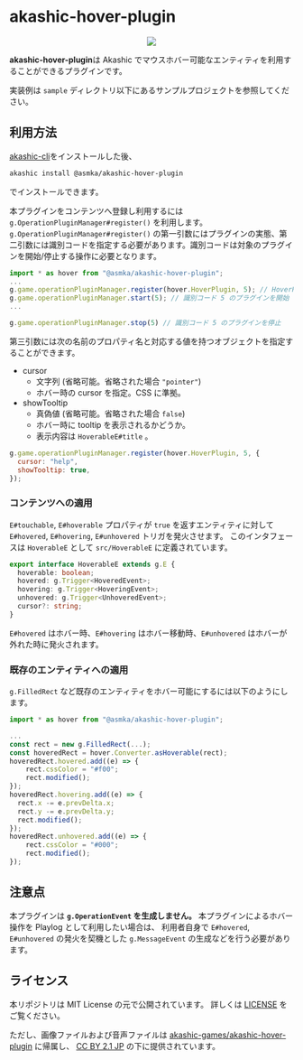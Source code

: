 # akashic-hover-plugin

<p align="center">
<img src="https://github.com/asmka/akashic-hover-plugin/blob/master/img/akashic.png"/>
</p>

**akashic-hover-plugin**は Akashic でマウスホバー可能なエンティティを利用することができるプラグインです。

実装例は `sample` ディレクトリ以下にあるサンプルプロジェクトを参照してください。

## 利用方法

[akashic-cli](https://github.com/akashic-games/akashic-cli)をインストールした後、

```sh
akashic install @asmka/akashic-hover-plugin
```

でインストールできます。

本プラグインをコンテンツへ登録し利用するには `g.OperationPluginManager#register()` を利用します。
`g.OperationPluginManager#register()` の第一引数にはプラグインの実態、第二引数には識別コードを指定する必要があります。識別コードは対象のプラグインを開始/停止する操作に必要となります。

```javascript
import * as hover from "@asmka/akashic-hover-plugin";
...
g.game.operationPluginManager.register(hover.HoverPlugin, 5); // HoverPlugin を 識別コード 5 で 登録
g.game.operationPluginManager.start(5); // 識別コード 5 のプラグインを開始
...

g.game.operationPluginManager.stop(5) // 識別コード 5 のプラグインを停止
```

第三引数には次の名前のプロパティ名と対応する値を持つオブジェクトを指定することができます。

- cursor
  - 文字列 (省略可能。省略された場合 `"pointer"`)
  - ホバー時の cursor を指定。CSS に準拠。
- showTooltip
  - 真偽値 (省略可能。省略された場合 `false`)
  - ホバー時に tooltip を表示されるかどうか。
  - 表示内容は `HoverableE#title` 。

```javascript
g.game.operationPluginManager.register(hover.HoverPlugin, 5, {
  cursor: "help",
  showTooltip: true,
});
```

### コンテンツへの適用

`E#touchable`, `E#hoverable` プロパティが `true` を返すエンティティに対して `E#hovered`, `E#hovering`, `E#unhovered` トリガを発火させます。
このインタフェースは `HoverableE` として `src/HoverableE` に定義されています。

```typescript
export interface HoverableE extends g.E {
  hoverable: boolean;
  hovered: g.Trigger<HoveredEvent>;
  hovering: g.Trigger<HoveringEvent>;
  unhovered: g.Trigger<UnhoveredEvent>;
  cursor?: string;
}
```

`E#hovered` はホバー時、`E#hovering` はホバー移動時、`E#unhovered` はホバーが外れた時に発火されます。

### 既存のエンティティへの適用

`g.FilledRect` など既存のエンティティをホバー可能にするには以下のようにします。

```javascript
import * as hover from "@asmka/akashic-hover-plugin";

...
const rect = new g.FilledRect(...);
const hoveredRect = hover.Converter.asHoverable(rect);
hoveredRect.hovered.add((e) => {
	rect.cssColor = "#f00";
	rect.modified();
});
hoveredRect.hovering.add((e) => {
  rect.x -= e.prevDelta.x;
  rect.y -= e.prevDelta.y;
  rect.modified();
});
hoveredRect.unhovered.add((e) => {
	rect.cssColor = "#000";
	rect.modified();
});
```

## 注意点

本プラグインは **`g.OperationEvent` を生成しません。**
本プラグインによるホバー操作を Playlog として利用したい場合は、
利用者自身で `E#hovered`, `E#unhovered` の発火を契機とした `g.MessageEvent` の生成などを行う必要があります。

## ライセンス

本リポジトリは MIT License の元で公開されています。
詳しくは [LICENSE](https://github.com/asmka/akashic-hover-plugin/blob/master/LICENSE) をご覧ください。

ただし、画像ファイルおよび音声ファイルは
[akashic-games/akashic-hover-plugin](https://github.com/akashic-games/akashic-hover-plugin/blob/master/) に帰属し、
[CC BY 2.1 JP](https://creativecommons.org/licenses/by/2.1/jp/) の下に提供されています。
